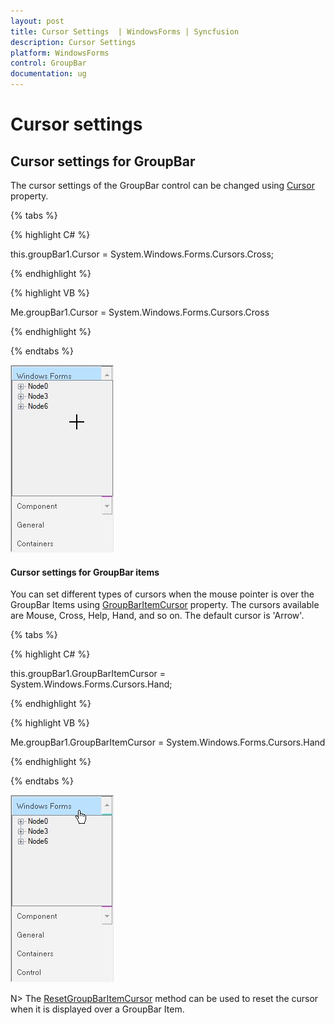 ```yaml
---
layout: post
title: Cursor Settings  | WindowsForms | Syncfusion
description: Cursor Settings
platform: WindowsForms
control: GroupBar
documentation: ug
---
```

# Cursor settings

## Cursor settings for GroupBar

The cursor settings of the GroupBar control can be changed using [Cursor](https://help.syncfusion.com/cr/windowsforms/Syncfusion.Shared.Base~Syncfusion.Windows.Forms.Tools.GroupBar~Cursor.html) property.

{% tabs %}

{% highlight C# %}

this.groupBar1.Cursor = System.Windows.Forms.Cursors.Cross;

{% endhighlight %}



{% highlight VB %} 

Me.groupBar1.Cursor = System.Windows.Forms.Cursors.Cross

{% endhighlight %}

{% endtabs %}

![GroupBar cursor](Overview_images/Overview_img34.jpeg)



#### Cursor settings for GroupBar items

You can set different types of cursors when the mouse pointer is over the GroupBar Items using [GroupBarItemCursor](https://help.syncfusion.com/cr/windowsforms/Syncfusion.Shared.Base~Syncfusion.Windows.Forms.Tools.GroupBar~GroupBarItemCursor.html) property. The cursors available are Mouse, Cross, Help, Hand, and so on. The default cursor is 'Arrow'.

{% tabs %}

{% highlight C# %}

this.groupBar1.GroupBarItemCursor = System.Windows.Forms.Cursors.Hand;

 {% endhighlight %}


{% highlight VB %}

Me.groupBar1.GroupBarItemCursor = System.Windows.Forms.Cursors.Hand

{% endhighlight %}

{% endtabs %}

 ![GroupBarItem cusrsor](Overview_images/Overview_img35.jpeg)


N> The [ResetGroupBarItemCursor](https://help.syncfusion.com/cr/windowsforms/Syncfusion.Shared.Base~Syncfusion.Windows.Forms.Tools.GroupBar~ResetGroupBarItemCursor.html) method can be used to reset the cursor when it is displayed over a GroupBar Item.
